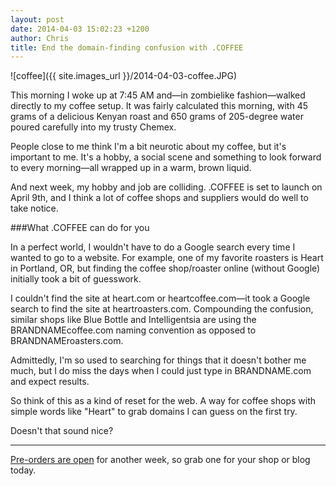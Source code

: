 ```yaml
---
layout: post
date: 2014-04-03 15:02:23 +1200
author: Chris
title: End the domain-finding confusion with .COFFEE
---
```


![coffee]({{ site.images_url }}/2014-04-03-coffee.JPG)

This morning I woke up at 7:45 AM and—in zombielike fashion—walked directly to my coffee setup. It was fairly calculated this morning, with 45 grams of a delicious Kenyan roast and 650 grams of 205-degree water poured carefully into my trusty Chemex. 

People close to me think I'm a bit neurotic about my coffee, but it's important to me. It's a hobby, a social scene and something to look forward to every morning—all wrapped up in a warm, brown liquid.

And next week, my hobby and job are colliding. .COFFEE is set to launch on April 9th, and I think a lot of coffee shops and suppliers would do well to take notice.

###What .COFFEE can do for you

In a perfect world, I wouldn't have to do a Google search every time I wanted to go to a website. For example, one of my favorite roasters is Heart in Portland, OR, but finding the coffee shop/roaster online (without Google) initially took a bit of guesswork. 

I couldn't find the site at heart.com or heartcoffee.com—it took a Google search to find the site at heartroasters.com. Compounding the confusion, similar shops like Blue Bottle and Intelligentsia are using the BRANDNAMEcoffee.com naming convention as opposed to BRANDNAMEroasters.com.

Admittedly, I'm so used to searching for things that it doesn't bother me much, but I do miss the days when I could just type in BRANDNAME.com and expect results.

So think of this as a kind of reset for the web. A way for coffee shops with simple words like "Heart" to grab domains I can guess on the first try. 

Doesn't that sound nice?

***

[Pre-orders are open](https://iwantmyname.com/domains/dot-coffee) for another week, so grab one for your shop or blog today.